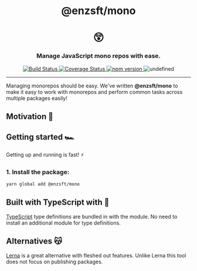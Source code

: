 <div align="center">
  <h1>@enzsft/mono</h1>
  <h1>😲</h1>
  <h3>Manage JavaScript mono repos with ease.</h3>
  <a href='https://travis-ci.org/enzsft/mono'>
    <img src="https://travis-ci.org/enzsft/mono.svg?branch=master" alt="Build Status" />
  </a>
  <a href='https://coveralls.io/github/enzsft/mono?branch=master'>
    <img src='https://coveralls.io/repos/github/enzsft/mono/badge.svg?branch=master' alt='Coverage Status' />
  </a>
  <a href="https://www.npmjs.com/package/@enzsft/mono">
    <img src="https://badge.fury.io/js/%40enzsft%2Fmono.svg" alt="npm version">
  </a>
  <img alt="undefined" src="https://img.shields.io/github/languages/top/enzsft/mono.svg?style=flat">
</div>
<hr />

Managing monorepos should be easy. We've written **@enzsft/mono** to make it easy to work with monorepos and perform common tasks across multiple packages easily!

## Motivation 🧐

## Getting started 🏎

Getting up and running is fast! ⚡️

### 1. Install the package:

```bash
yarn global add @enzsft/mono
```

## Built with TypeScript with 💖

[TypeScript](https://www.typescriptlang.org/) type definitions are bundled in with the module. No need to install an additional module for type definitions.

## Alternatives 😽

[Lerna](https://www.npmjs.com/package/lerna) is a great alternative with fleshed out features. Unlike Lerna this tool does not focus on publishing packages.
